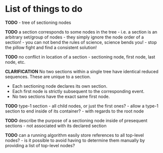 
<!-- ======================================================================= -->
# List of things to do

**TODO** -
tree of sectioning nodes

**TODO**
a section corresponds to some nodes in the tree -
i.e. a section is an arbitrary set/group of nodes -
they simply ignore the node order of a section! -
you can not bend the rules of science, science bends you! -
stop the pillow fight and find a consistent solution!

**TODO**
no conflict in location of a section -
sectioning node, first node, last node, etc.

**CLARIFICATION**
No two sections within a single tree have identical reduced sequences.
These are unique to a section.

* Each sectioning node declares its own section.
* Each first node is strictly subsequent to the corresponding event.
* No two sections have the exact same first node.

**TODO**
type-1 section -
all child nodes, or just the first ones? -
allow a type-1 section to end inside of its container? -
with regards to the root node

**TODO**
describe the purpose of a sectioning node inside of presequent sections -
not associated with its declared section

**TODO**
can a running algorithm easily store references to all top-level nodes? -
is it possible to avoid having to determine them manually by providing
a list of top-level nodes?
